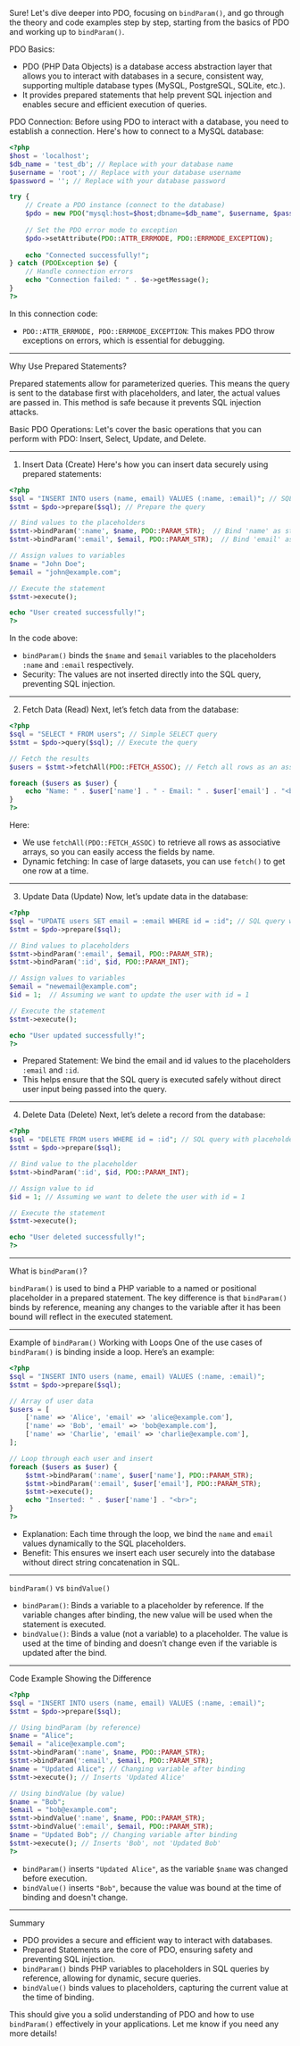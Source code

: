 Sure! Let's dive deeper into PDO, focusing on `bindParam()`, and go through the theory and code examples step by step, starting from the basics of PDO and working up to `bindParam()`.

 PDO Basics:
- PDO (PHP Data Objects) is a database access abstraction layer that allows you to interact with databases in a secure, consistent way, supporting multiple database types (MySQL, PostgreSQL, SQLite, etc.).
- It provides prepared statements that help prevent SQL injection and enables secure and efficient execution of queries.
  
 PDO Connection:
Before using PDO to interact with a database, you need to establish a connection. Here's how to connect to a MySQL database:

```php
<?php
$host = 'localhost';
$db_name = 'test_db'; // Replace with your database name
$username = 'root'; // Replace with your database username
$password = ''; // Replace with your database password

try {
    // Create a PDO instance (connect to the database)
    $pdo = new PDO("mysql:host=$host;dbname=$db_name", $username, $password);
    
    // Set the PDO error mode to exception
    $pdo->setAttribute(PDO::ATTR_ERRMODE, PDO::ERRMODE_EXCEPTION);
    
    echo "Connected successfully!";
} catch (PDOException $e) {
    // Handle connection errors
    echo "Connection failed: " . $e->getMessage();
}
?>
```
In this connection code:
- `PDO::ATTR_ERRMODE, PDO::ERRMODE_EXCEPTION`: This makes PDO throw exceptions on errors, which is essential for debugging.

---

 Why Use Prepared Statements?

Prepared statements allow for parameterized queries. This means the query is sent to the database first with placeholders, and later, the actual values are passed in. This method is safe because it prevents SQL injection attacks.

 Basic PDO Operations:
Let's cover the basic operations that you can perform with PDO: Insert, Select, Update, and Delete.

---

 1. Insert Data (Create)
Here's how you can insert data securely using prepared statements:

```php
<?php
$sql = "INSERT INTO users (name, email) VALUES (:name, :email)"; // SQL query with placeholders
$stmt = $pdo->prepare($sql); // Prepare the query

// Bind values to the placeholders
$stmt->bindParam(':name', $name, PDO::PARAM_STR);  // Bind 'name' as string
$stmt->bindParam(':email', $email, PDO::PARAM_STR);  // Bind 'email' as string

// Assign values to variables
$name = "John Doe";
$email = "john@example.com";

// Execute the statement
$stmt->execute();

echo "User created successfully!";
?>
```

In the code above:
- `bindParam()` binds the `$name` and `$email` variables to the placeholders `:name` and `:email` respectively.
- Security: The values are not inserted directly into the SQL query, preventing SQL injection.

---

 2. Fetch Data (Read)
Next, let’s fetch data from the database:

```php
<?php
$sql = "SELECT * FROM users"; // Simple SELECT query
$stmt = $pdo->query($sql); // Execute the query

// Fetch the results
$users = $stmt->fetchAll(PDO::FETCH_ASSOC); // Fetch all rows as an associative array

foreach ($users as $user) {
    echo "Name: " . $user['name'] . " - Email: " . $user['email'] . "<br>";
}
?>
```

Here:
- We use `fetchAll(PDO::FETCH_ASSOC)` to retrieve all rows as associative arrays, so you can easily access the fields by name.
- Dynamic fetching: In case of large datasets, you can use `fetch()` to get one row at a time.

---

 3. Update Data (Update)
Now, let’s update data in the database:

```php
<?php
$sql = "UPDATE users SET email = :email WHERE id = :id"; // SQL query with placeholders
$stmt = $pdo->prepare($sql);

// Bind values to placeholders
$stmt->bindParam(':email', $email, PDO::PARAM_STR);
$stmt->bindParam(':id', $id, PDO::PARAM_INT);

// Assign values to variables
$email = "newemail@example.com";
$id = 1;  // Assuming we want to update the user with id = 1

// Execute the statement
$stmt->execute();

echo "User updated successfully!";
?>
```

- Prepared Statement: We bind the email and id values to the placeholders `:email` and `:id`.
- This helps ensure that the SQL query is executed safely without direct user input being passed into the query.

---

 4. Delete Data (Delete)
Next, let’s delete a record from the database:

```php
<?php
$sql = "DELETE FROM users WHERE id = :id"; // SQL query with placeholders
$stmt = $pdo->prepare($sql);

// Bind value to the placeholder
$stmt->bindParam(':id', $id, PDO::PARAM_INT);

// Assign value to id
$id = 1; // Assuming we want to delete the user with id = 1

// Execute the statement
$stmt->execute();

echo "User deleted successfully!";
?>
```

---

 What is `bindParam()`?

`bindParam()` is used to bind a PHP variable to a named or positional placeholder in a prepared statement. The key difference is that `bindParam()` binds by reference, meaning any changes to the variable after it has been bound will reflect in the executed statement.

---

 Example of `bindParam()` Working with Loops
One of the use cases of `bindParam()` is binding inside a loop. Here’s an example:

```php
<?php
$sql = "INSERT INTO users (name, email) VALUES (:name, :email)";
$stmt = $pdo->prepare($sql);

// Array of user data
$users = [
    ['name' => 'Alice', 'email' => 'alice@example.com'],
    ['name' => 'Bob', 'email' => 'bob@example.com'],
    ['name' => 'Charlie', 'email' => 'charlie@example.com'],
];

// Loop through each user and insert
foreach ($users as $user) {
    $stmt->bindParam(':name', $user['name'], PDO::PARAM_STR);
    $stmt->bindParam(':email', $user['email'], PDO::PARAM_STR);
    $stmt->execute();
    echo "Inserted: " . $user['name'] . "<br>";
}
?>
```

- Explanation: Each time through the loop, we bind the `name` and `email` values dynamically to the SQL placeholders.
- Benefit: This ensures we insert each user securely into the database without direct string concatenation in SQL.

---

 `bindParam()` vs `bindValue()`

- `bindParam()`: Binds a variable to a placeholder by reference. If the variable changes after binding, the new value will be used when the statement is executed.
- `bindValue()`: Binds a value (not a variable) to a placeholder. The value is used at the time of binding and doesn’t change even if the variable is updated after the bind.

---

 Code Example Showing the Difference

```php
<?php
$sql = "INSERT INTO users (name, email) VALUES (:name, :email)";
$stmt = $pdo->prepare($sql);

// Using bindParam (by reference)
$name = "Alice";
$email = "alice@example.com";
$stmt->bindParam(':name', $name, PDO::PARAM_STR);
$stmt->bindParam(':email', $email, PDO::PARAM_STR);
$name = "Updated Alice"; // Changing variable after binding
$stmt->execute(); // Inserts 'Updated Alice'

// Using bindValue (by value)
$name = "Bob";
$email = "bob@example.com";
$stmt->bindValue(':name', $name, PDO::PARAM_STR);
$stmt->bindValue(':email', $email, PDO::PARAM_STR);
$name = "Updated Bob"; // Changing variable after binding
$stmt->execute(); // Inserts 'Bob', not 'Updated Bob'
?>
```

- `bindParam()` inserts `"Updated Alice"`, as the variable `$name` was changed before execution.
- `bindValue()` inserts `"Bob"`, because the value was bound at the time of binding and doesn't change.

---

 Summary

- PDO provides a secure and efficient way to interact with databases.
- Prepared Statements are the core of PDO, ensuring safety and preventing SQL injection.
- `bindParam()` binds PHP variables to placeholders in SQL queries by reference, allowing for dynamic, secure queries.
- `bindValue()` binds values to placeholders, capturing the current value at the time of binding.

This should give you a solid understanding of PDO and how to use `bindParam()` effectively in your applications. Let me know if you need any more details!
